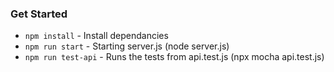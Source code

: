### Get Started

- `npm install` - Install dependancies
- `npm run start` - Starting server.js (node server.js)
- `npm run test-api` - Runs the tests from api.test.js (npx mocha api.test.js)